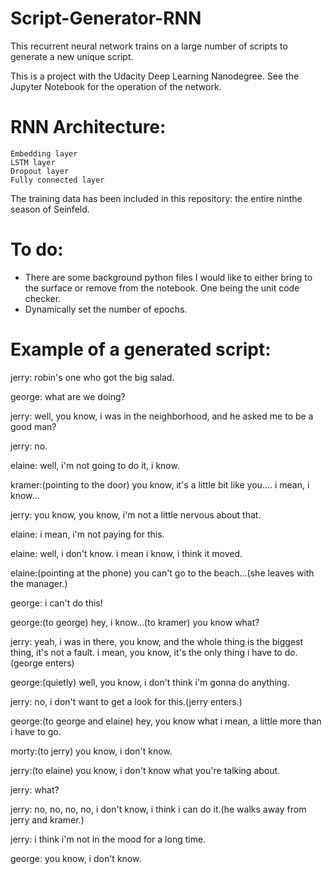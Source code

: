 # Script-Generator-RNN
This recurrent neural network trains on a large number of scripts to generate a new unique script.

This is a project with the Udacity Deep Learning Nanodegree.
See the Jupyter Notebook for the operation of the network.

# RNN Architecture:

	Embedding layer
	LSTM layer
	Dropout layer
	Fully connected layer


The training data has been included in this repository: the entire ninthe season of Seinfeld.

# To do:
- There are some background python files I would like to either bring to the surface or remove from the notebook. One being the unit code checker.
- Dynamically set the number of epochs.


# Example of a generated script:

jerry: robin's one who got the big salad.

george: what are we doing?

jerry: well, you know, i was in the neighborhood, and he asked me to be a good man?

jerry: no.

elaine: well, i'm not going to do it, i know.

kramer:(pointing to the door) you know, it's a little bit like you.... i mean, i know...

jerry: you know, you know, i'm not a little nervous about that.

elaine: i mean, i'm not paying for this.

elaine: well, i don't know. i mean i know, i think it moved.

elaine:(pointing at the phone) you can't go to the beach...(she leaves with the manager.)

george: i can't do this!

george:(to george) hey, i know...(to kramer) you know what?

jerry: yeah, i was in there, you know, and the whole thing is the biggest thing, it's not a fault. i mean, you know, it's the only thing i have to do.(george enters)

george:(quietly) well, you know, i don't think i'm gonna do anything.

jerry: no, i don't want to get a look for this.(jerry enters.)

george:(to george and elaine) hey, you know what i mean, a little more than i have to go.

morty:(to jerry) you know, i don't know.

jerry:(to elaine) you know, i don't know what you're talking about.

jerry: what?

jerry: no, no, no, no, i don't know, i think i can do it.(he walks away from jerry and kramer.)

jerry: i think i'm not in the mood for a long time.

george: you know, i don't know.